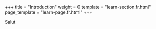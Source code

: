 +++
title = "Introduction"
weight = 0
template = "learn-section.fr.html"
page_template = "learn-page.fr.html"
+++
 
Salut